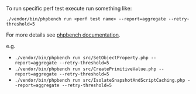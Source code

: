 To run specific perf test execute run something like:

`./vendor/bin/phpbench run <perf test name> --report=aggregate --retry-threshold=5`

For more details see [phpbench documentation](http://phpbench.readthedocs.io/en/latest/introduction.html).

e.g.

 - `./vendor/bin/phpbench run src/SetObjectProperty.php --report=aggregate --retry-threshold=5`
 - `./vendor/bin/phpbench run src/CreatePrimitiveValue.php --report=aggregate --retry-threshold=5`
 - `./vendor/bin/phpbench run src/IsolateSnapshotAndScriptCaching.php --report=aggregate --retry-threshold=5`
